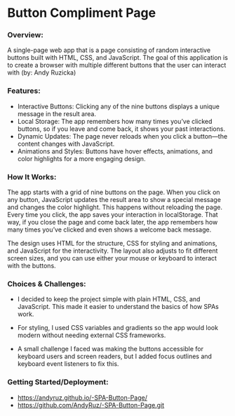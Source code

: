 # Button Compliment Page

### Overview:
A single-page web app that is a page consisting of random interactive buttons built with HTML, CSS, and JavaScript. The goal of this application is to create a browser with multiple different buttons that the user can interact with (by: Andy Ruzicka)

### Features:
- Interactive Buttons: Clicking any of the nine buttons displays a unique message in the result area.
- Local Storage: The app remembers how many times you’ve clicked buttons, so if you leave and come back, it shows your past interactions.
- Dynamic Updates: The page never reloads when you click a button—the content changes with JavaScript.
- Animations and Styles: Buttons have hover effects, animations, and color highlights for a more engaging design.

### How It Works:
The app starts with a grid of nine buttons on the page. When you click on any button, JavaScript updates the result area to show a special message and changes the color highlight. This happens without reloading the page. Every time you click, the app saves your interaction in localStorage. That way, if you close the page and come back later, the app remembers how many times you’ve clicked and even shows a welcome back message.

The design uses HTML for the structure, CSS for styling and animations, and JavaScript for the interactivity. The layout also adjusts to fit different screen sizes, and you can use either your mouse or keyboard to interact with the buttons.

### Choices & Challenges:
- I decided to keep the project simple with plain HTML, CSS, and JavaScript. This made it easier to understand the basics of how SPAs work.

- For styling, I used CSS variables and gradients so the app would look modern without needing external CSS frameworks.

- A small challenge I faced was making the buttons accessible for keyboard users and screen readers, but I added focus outlines and keyboard event listeners to fix this.

### Getting Started/Deployment:
- https://andyruz.github.io/-SPA-Button-Page/
- https://github.com/AndyRuz/-SPA-Button-Page.git
